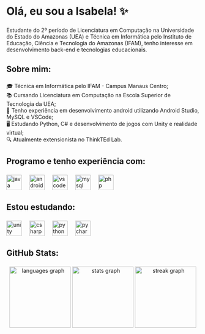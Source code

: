 <h1 align="left">Olá, eu sou a Isabela! ✨</h1>

###

<p align="left">Estudante do 2º período de Licenciatura em Computação na Universidade do Estado do Amazonas (UEA) e Técnica em Informática pelo Instituto de Educação, Ciência e Tecnologia do Amazonas (IFAM), tenho interesse em desenvolvimento back-end e tecnologias educacionais.</p>

###

<h2 align="left">Sobre mim:</h2>

###

<p align="left">🎓​ Técnica em Informática pelo IFAM - Campus Manaus Centro;<br>📚 Cursando Licenciatura em Computação na Escola Superior de Tecnologia da  UEA;<br>🎯 Tenho experiência em desenvolvimento android utilizando Android Studio, MySQL e VSCode;<br>🖥️​ Estudando Python, C# e desenvolvimento de jogos com Unity e realidade virtual;<br>🔍​ Atualmente extensionista no ThinkTEd Lab.</p>

###

<h2 align="left">Programo e tenho experiência com:</h2>

###

<div align="left">
  <img src="https://skillicons.dev/icons?i=java" height="40" alt="java logo"  />
  <img width="12" />
  <img src="https://skillicons.dev/icons?i=androidstudio" height="40" alt="androidstudio logo"  />
  <img width="12" />
  <img src="https://skillicons.dev/icons?i=vscode" height="40" alt="vscode logo"  />
  <img width="12" />
  <img src="https://skillicons.dev/icons?i=mysql" height="40" alt="mysql logo"  />
  <img width="12" />
  <img src="https://skillicons.dev/icons?i=php" height="40" alt="php logo"  />
</div>

###

<h2 align="left">Estou estudando:</h2>

###

<div align="left">
  <img src="https://skillicons.dev/icons?i=unity" height="40" alt="unity logo"  />
  <img width="12" />
  <img src="https://skillicons.dev/icons?i=cs" height="40" alt="csharp logo"  />
  <img width="12" />
  <img src="https://skillicons.dev/icons?i=py" height="40" alt="python logo"  />
  <img width="12" />
  <img src="https://skillicons.dev/icons?i=pycharm" height="40" alt="pycharm logo"  />
</div>

###

<h2 align="left">GitHub Stats:</h2>

###

<div align="center">
  <img src="https://github-readme-stats.vercel.app/api/top-langs?username=IsabelaSevalho&locale=en&hide_title=false&layout=compact&card_width=320&langs_count=6&theme=midnight-purple&hide_border=false&order=2" height="160" alt="languages graph"  />
  <img src="https://github-readme-stats.vercel.app/api?username=IsabelaSevalho&hide_title=false&hide_rank=false&show_icons=true&include_all_commits=false&count_private=true&disable_animations=false&theme=midnight-purple&locale=en&hide_border=false&order=1" height="160" alt="stats graph"  />
  <img src="https://streak-stats.demolab.com?user=IsabelaSevalho&locale=en&mode=daily&theme=midnight-purple&hide_border=false&border_radius=5&order=3" height="160" alt="streak graph"  />
</div>

###
